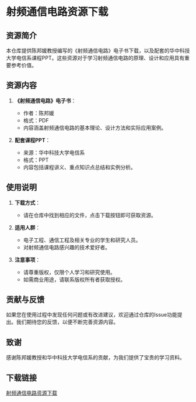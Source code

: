 # 射频通信电路资源下载

## 资源简介

本仓库提供陈邦媛教授编写的《射频通信电路》电子书下载，以及配套的华中科技大学电信系课程PPT。这些资源对于学习射频通信电路的原理、设计和应用具有重要参考价值。

## 资源内容

1. **《射频通信电路》电子书**：
   - 作者：陈邦媛
   - 格式：PDF
   - 内容涵盖射频通信电路的基本理论、设计方法和实际应用案例。

2. **配套课程PPT**：
   - 来源：华中科技大学电信系
   - 格式：PPT
   - 内容包括课程讲义、重点知识点总结和实例分析。

## 使用说明

1. **下载方式**：
   - 请在仓库中找到相应的文件，点击下载按钮即可获取资源。

2. **适用人群**：
   - 电子工程、通信工程及相关专业的学生和研究人员。
   - 对射频通信电路感兴趣的技术爱好者。

3. **注意事项**：
   - 请尊重版权，仅限个人学习和研究使用。
   - 如需商业用途，请联系版权所有者获取授权。

## 贡献与反馈

如果您在使用过程中发现任何问题或有改进建议，欢迎通过仓库的Issue功能提出。我们期待您的反馈，以便不断完善资源内容。

## 致谢

感谢陈邦媛教授和华中科技大学电信系的贡献，为我们提供了宝贵的学习资料。

## 下载链接

[射频通信电路资源下载](https://pan.quark.cn/s/c0810c6ce163)